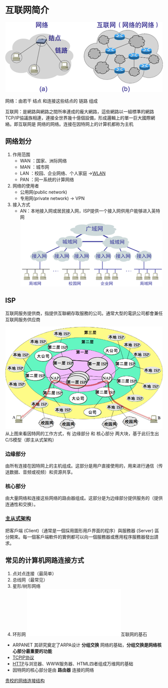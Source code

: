 # 互联网简介
![](/.src/pic/网络.png)

网络：由若干 结点 和连接这些结点的 链路 组成

互联网：是網路與網路之間所串連成的龐大網路，這些網路以一組標準的網路TCP/IP協議族相連，連接全世界幾十億個設備，形成邏輯上的單一巨大國際網絡。即互联网是 网络的网络。连接在因特网上的计算机都称为主机

## 网络划分
1. 作用范围
    - WAN ：国家、洲际网络
    - MAN ：城市网
    - LAN ：校园、企业网络、个人家庭 ->[WLAN](#无线局域网wlan)
    - PAN ：同一系统的计算网络
2. 网络的使用者
    - 公用网(public network)
    - 专用网(private network) -> VPN
3. 接入方式
    - AN：本地接入网或居民接入网，ISP提供一个接入网供用户能够进入英特网
    ![](/.src/pic/接入网.png)

## ISP
互联网服务提供商，指提供互聯網存取服務的公司。通常大型的電訊公司都會兼任互联网服务供应商

![](/.src/pic/ISP结构.png)
从上图来看因特网的工作方式，有 边缘部分 和 核心部分 两大块，基于此衍生出C/S模型（即主从式架构）

### 边缘部分
由所有连接在因特网上的主机组成。这部分是用户直接使用的，用来进行通信（传送数据、音频或视频）和资源共享。

### 核心部分
由大量网络和连接这些网络的路由器组成。这部分是为边缘部分提供服务的（提供连通性和交换）。

### [主从式架构](https://www.wikiwand.com/zh-hant/%E4%B8%BB%E5%BE%9E%E5%BC%8F%E6%9E%B6%E6%A7%8B)
把客戶端 (Client)（通常是一個採用圖形用戶界面的程序）與服務器 (Server) 區分開來。每一個客戶端軟件的實例都可以向一個服務器或應用程序服務器發出請求。

## 常见的计算机网路连接方式

1. 点对点连接（最简单）
2. 总线网（最常见）
3. 星形/树形网络
4. 环形网
![](/assets/贵校网络结构.html)<exampoint>互联网的基石</exampoint>
- ARPANET 其研究奠定了ARPA设计 **分组交换** 网络的基础，**分组交换是网络核心部分最重要的功能**
- [TCPIP协议](#tcpip协议栈)
- [HTTP](#http)与浏览器、WWW服务器、HTML四者组成万维网的基础
- 因特网的核心部分是由 **路由器** 连接的网络

[贵校的网络连接结构](./.src/贵校网络结构.html)



















